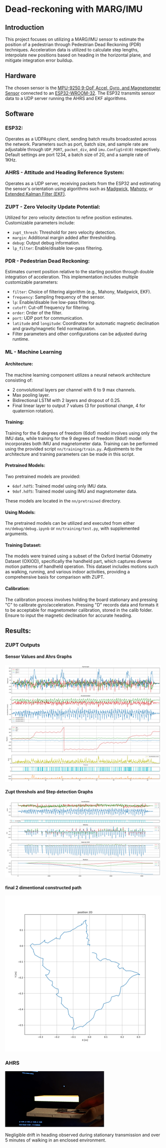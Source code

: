 # Dead-reckoning with MARG/IMU

## Introduction

This project focuses on utilizing a MARG/IMU sensor to estimate the position of a pedestrian through Pedestrian Dead Reckoning (PDR) techniques. Acceleration data is utilized to calculate step lengths, interpolate new positions based on heading in the horizontal plane, and mitigate integration error buildup.

## Hardware

The chosen sensor is the [MPU-9250 9-DoF Accel, Gyro, and Magnetometer Sensor](https://invensense.tdk.com/products/motion-tracking/9-axis/mpu-9250/) connected to an [ESP32-WROOM-32](https://www.espressif.com/en/products/devkits/esp32-devkitc). The ESP32 transmits sensor data to a UDP server running the AHRS and EKF algorithms.

## Software

### ESP32:

Operates as a UDPAsync client, sending batch results broadcasted across the network. Parameters such as port, batch size, and sample rate are adjustable through `UDP_PORT`, `packet_div`, and `imu.ConfigSrd(0)` respectively. Default settings are port 1234, a batch size of 20, and a sample rate of 1KHz.

### AHRS - Attitude and Heading Reference System:

Operates as a UDP server, receiving packets from the ESP32 and estimating the sensor's orientation using algorithms such as [Madgwick](https://x-io.co.uk/open-source-imu-and-ahrs-algorithms/), [Mahony](https://ahrs.readthedocs.io/en/latest/filters/mahony.html), or [Extended Kalman Filter (EKF)](https://ahrs.readthedocs.io/en/latest/filters/ekf.html).

### ZUPT - Zero Velocity Update Potential:

Utilized for zero velocity detection to refine position estimates. Customizable parameters include:

- `zupt_thresh`: Threshold for zero velocity detection.
- `margin`: Additional margin added after thresholding.
- `debug`: Output debug information.
- `lp_filter`: Enable/disable low-pass filtering.

### PDR - Pedestrian Dead Reckoning:

Estimates current position relative to the starting position through double integration of acceleration. This implementation includes multiple customizable parameters:

- `filter`: Choice of filtering algorithm (e.g., Mahony, Madgwick, EKF).
- `frequency`: Sampling frequency of the sensor.
- `lp`: Enable/disable live low-pass filtering.
- `cutoff`: Cut-off frequency for filtering.
- `order`: Order of the filter.
- `port`: UDP port for communication.
- `latitude` and `longitude`: Coordinates for automatic magnetic declination and gravity/magnetic field normalization.
- Filter parameters and other configurations can be adjusted during runtime.

### ML - Machine Learning

#### Architecture:

The machine learning component utilizes a neural network architecture consisting of:

- 2 convolutional layers per channel with 6 to 9 max channels.
- Max pooling layer.
- Bidirectional LSTM with 2 layers and dropout of 0.25.
- Final linear layer to output 7 values (3 for positional change, 4 for quaternion rotation).

#### Training:

Training for the 6 degrees of freedom (6dof) model involves using only the IMU data, while training for the 9 degrees of freedom (9dof) model incorporates both IMU and magnetometer data. Training can be performed using the provided script `nn/training/train.py`. Adjustments to the architecture and training parameters can be made in this script.

#### Pretrained Models:

Two pretrained models are provided:

- `6dof.hdf5`: Trained model using only IMU data.
- `9dof.hdf5`: Trained model using IMU and magnetometer data.

These models are located in the `nn/pretrained` directory.

#### Using Models:

The pretrained models can be utilized and executed from either `nn/debug/debug.ipynb` or `nn/training/test.py`, with supplemented arguments.

#### Training Dataset:

The models were trained using a subset of the Oxford Inertial Odometry Dataset (OXIOD), specifically the handheld part, which captures diverse motion patterns of handheld operation. This dataset includes motions such as walking, running, and various indoor activities, providing a comprehensive basis for comparison with ZUPT.

#### Calibration:

The calibration process involves holding the board stationary and pressing "C" to calibrate gyro/acceleration. Pressing "D" records data and formats it to be acceptable for magnetometer calibration, stored in the calib folder. Ensure to input the magnetic declination for accurate heading.

## Results:

### ZUPT Outputs

#### Sensor Values and Ahrs Graphs

![ypr.png](./imgs/handheld_male_rect/ypr.png)

#### Zupt threshols and Step detection Graphs

![path_64.png.png](./imgs/handheld_male_rect/path_61.png)

#### final 2 dimentional constructed path

![path.png](./imgs/handheld_male_rect/path2D_handheld_male_rect.png)

### AHRS

![AHRS_demo.gif](./resources/AHRS_demo.gif)

Negligible drift in heading observed during stationary transmission and over 5 minutes of walking in an enclosed environment.
